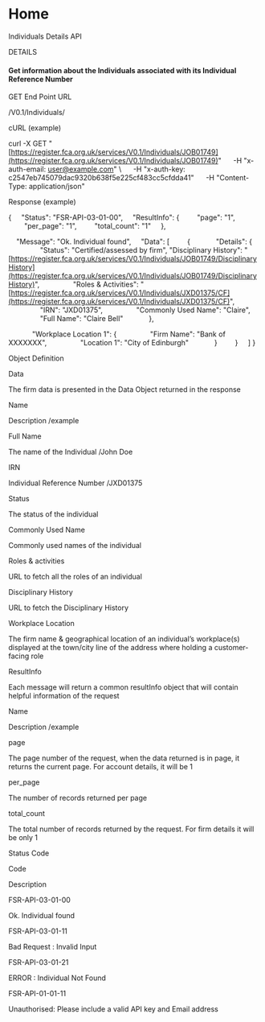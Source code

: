 # Home

Individuals Details API

  

DETAILS

#### Get information about the Individuals associated with its Individual Reference Number

  

GET End Point URL

/V0.1/Individuals/<IRN>

  

cURL (example)

  

curl -X GET "[https://register.fca.org.uk/services/V0.1/Individuals/JOB01749](https://register.fca.org.uk/services/V0.1/Individuals/JOB01749)" 
     -H "x-auth-email: [user@example.com](mailto:user@example.com)" \\
     -H "x-auth-key: c2547eb745079dac9320b638f5e225cf483cc5cfdda41" 
     -H "Content-Type: application/json"

  

Response (example)

  

{
    "Status": "FSR-API-03-01-00",
    "ResultInfo": {
        "page": "1",
        "per\_page": "1",
        "total\_count": "1"
    },

    "Message": "Ok. Individual found",
    "Data": \[
        {
            "Details": {
                "Status": "Certified/assessed by firm",
                "Disciplinary History": "[https://register.fca.org.uk/services/V0.1/Individuals/JOB01749/DisciplinaryHistory](https://register.fca.org.uk/services/V0.1/Individuals/JOB01749/DisciplinaryHistory)",
                "Roles & Activities": "[https://register.fca.org.uk/services/V0.1/Individuals/JXD01375/CF](https://register.fca.org.uk/services/V0.1/Individuals/JXD01375/CF)",
                "IRN": "JXD01375",
                "Commonly Used Name": "Claire",
                "Full Name": "Claire Bell"
            },

            "Workplace Location 1": {
                "Firm Name": "Bank of XXXXXXX",
                "Location 1": "City of Edinburgh"
            }
        }
    \]
}

  

Object Definition

  

Data

  

The firm data is presented in the Data Object returned in the response

Name

Description /example

Full Name

The name of the Individual /John Doe

IRN

Individual Reference Number /JXD01375

Status

The status of the individual

Commonly Used Name

Commonly used names of the individual

Roles & activities

URL to fetch all the roles of an individual

Disciplinary History

URL to fetch the Disciplinary History

Workplace Location

The firm name & geographical location of an individual’s workplace(s) displayed at the town/city line of the address where holding a customer-facing role

  

ResultInfo

  

Each message will return a common resultInfo object that will contain helpful information of the request

Name

Description /example

page

The page number of the request, when the data returned is in page, it returns the current page. For account details, it will be 1

per\_page

The number of records returned per page

total\_count

The total number of records returned by the request. For firm details it will be only 1

  

Status Code

  

Code

Description

FSR-API-03-01-00

Ok. Individual found

FSR-API-03-01-11

Bad Request : Invalid Input

FSR-API-03-01-21

ERROR : Individual Not Found

FSR-API-01-01-11

Unauthorised: Please include a valid API key and Email address